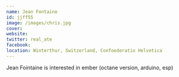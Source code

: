 ```yaml
---
name: Jean Fontaine
id: jjff55
image: /images/chris.jpg
cover:
website:
twitter: real_ate
facebook:
location: Winterthur, Switzerland, Confoederatio Helvetica 
---
```

Jean Fointaine is interested in ember (octane version, arduino, esp)
